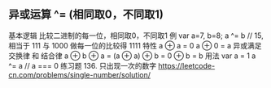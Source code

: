 ## 异或运算 ^= (相同取0，不同取1)
  基本逻辑
    比较二进制的每一位，相同取0，不同取1
    例 var a=7, b=8; a ^= b // 15, 相当于 111 与 1000 做每一位的比较得 1111
  特性
    a ⊕ a = 0
    a ⊕ 0 = a
    异或满足 交换律 和 结合律 a ⊕ b ⊕ a = (a ⊕ a) ⊕ b = 0 ⊕ b = b
  用法
    var a = 1
    a ^= a  // a === 0
  练习题
    136. 只出现一次的数字 https://leetcode-cn.com/problems/single-number/solution/